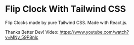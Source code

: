 # Flip Clock With Tailwind CSS

Flip Clocks made by pure Tailwind CSS. Made with React.js.

Thanks Better Dev!
Video: https://www.youtube.com/watch?v=MNy_59P8nIc
